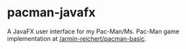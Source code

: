 # pacman-javafx

A JavaFX user interface for my Pac-Man/Ms. Pac-Man game implementation at [/armin-reichert/pacman-basic](pacman-basic).
